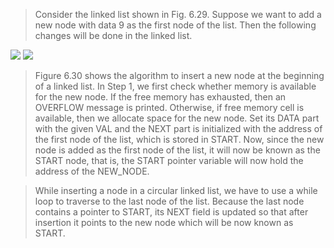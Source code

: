 
 > Consider the linked list shown in Fig. 6.29. Suppose we want to add a new node with data 9 as
the first node of the list. Then the following changes will be done in the linked list.
 

 <img src = "/DSA-Using-C/image/list/29.png"> 

 <img src = "/DSA-Using-C/image/list/30.png"> 

 > Figure 6.30 shows the algorithm to insert a
new node at the beginning of a linked list. In
Step 1, we first check whether memory is
available for the new node. If the free memory
has exhausted, then an OVERFLOW message is
printed. Otherwise, if free memory cell is
available, then we allocate space for the new
node. Set its DATA part with the given VAL and the
NEXT part is initialized with the address of the first
node of the list, which is stored in START. Now,
since the new node is added as the first node of
the list, it will now be known as the START node,
that is, the START pointer variable will now hold
the address of the NEW_NODE. 

 > While inserting a node in a circular linked list, we have to use a while loop to traverse to the
last node of the list. Because the last node contains a pointer to START, its NEXT field is updated so
that after insertion it points to the new node which will be now known as START.
 
